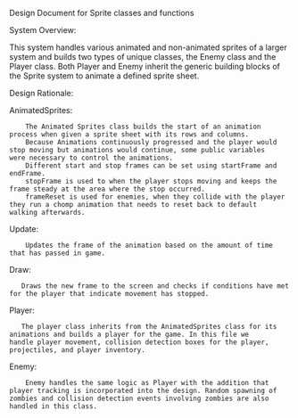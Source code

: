 Design Document for Sprite classes and functions

System Overview:

This system handles various animated and non-animated sprites of a larger system and builds two types of unique classes, the Enemy class and the Player class. Both Player and Enemy inherit the generic building blocks of the Sprite system to animate a defined sprite sheet.


Design Rationale:

AnimatedSprites:

        The Animated Sprites class builds the start of an animation process when given a sprite sheet with its rows and columns.
        Because Animations continuously progressed and the player would stop moving but animations would continue, some public variables           were necessary to control the animations. 
        Different start and stop frames can be set using startFrame and endFrame. 
        stopFrame is used to when the player stops moving and keeps the frame steady at the area where the stop occurred.
        frameReset is used for enemies, when they collide with the player they run a chomp animation that needs to reset back to default            walking afterwards.

Update:
         
        Updates the frame of the animation based on the amount of time that has passed in game.

 Draw:
       
       Draws the new frame to the screen and checks if conditions have met for the player that indicate movement has stopped.

Player:
       
       The player class inherits from the AnimatedSprites class for its animations and builds a player for the game. In this file we     handle player movement, collision detection boxes for the player, projectiles, and player inventory.

Enemy:

        Enemy handles the same logic as Player with the addition that player tracking is incorporated into the design. Random spawning of zombies and collision detection events involving zombies are also handled in this class.
